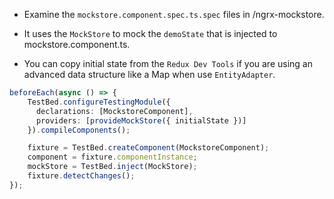 - Examine the `mockstore.component.spec.ts.spec` files in /ngrx-mockstore.

- It uses the `MockStore` to mock the `demoState` that is injected to mockstore.component.ts. 

- You can copy initial state from the `Redux Dev Tools` if you are using an advanced data structure like a Map when use `EntityAdapter`.

```typescript
beforeEach(async () => {
    TestBed.configureTestingModule({
      declarations: [MockstoreComponent],
      providers: [provideMockStore({ initialState })]
    }).compileComponents();

    fixture = TestBed.createComponent(MockstoreComponent);
    component = fixture.componentInstance;
    mockStore = TestBed.inject(MockStore);
    fixture.detectChanges();
});
```
